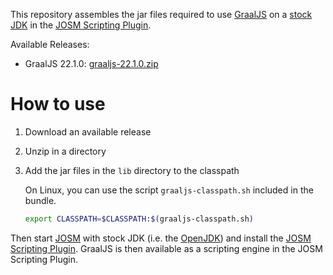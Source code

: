 This repository assembles the jar files required to use [GraalJS][graaljs] on a [stock JDK][graaljs-on-stock-jdk] in the [JOSM Scripting Plugin][scripting-plugin].

Available Releases:

*  GraalJS 22.1.0: [graaljs-22.1.0.zip](https://github.com/Gubaer/josm-scripting-plugin-graaljs/releases/download/22.1.0/graaljs-22.1.0.zip)


# How to use

1. Download an available release

2. Unzip in a directory

3. Add the jar files in the `lib` directory to the classpath

   On Linux, you can use the script `graaljs-classpath.sh` included in the bundle.

   ```bash
   export CLASSPATH=$CLASSPATH:$(graaljs-classpath.sh)
   ```

Then start [JOSM][JOSM] with stock JDK (i.e. the [OpenJDK][openjdk]) and install the
[JOSM Scripting Plugin][scripting-plugin]. GraalJS is then available as a scripting engine in the JOSM Scripting Plugin.


[scripting-plugin]:https://gubaer.github.io/josm-scripting-plugin/
[graaljs]:https://github.com/oracle/graaljs
[graaljs-on-stock-jdk]:https://www.graalvm.org/22.1/reference-manual/js/RunOnJDK/
[JOSM]:https://josm.openstreetmap.de/
[openjdk]: https://openjdk.java.net/